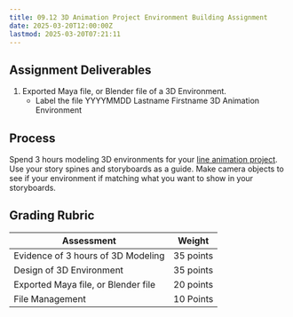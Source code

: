```yaml
---
title: 09.12 3D Animation Project Environment Building Assignment
date: 2025-03-20T12:00:00Z
lastmod: 2025-03-20T07:21:11
---
```


## Assignment Deliverables

1. Exported Maya file, or Blender file of a 3D Environment.
   - Label the file YYYYMMDD Lastname Firstname 3D Animation Environment

## Process

Spend 3 hours modeling 3D environments for your [line animation project](./09-13-3d-line-animation-project-assignment.md). Use your story spines and storyboards as a guide. Make camera objects to see if your environment if matching what you want to show in your storyboards.

## Grading Rubric

<div class="responsive-table-markdown">

| Assessment                          | Weight    |
| ----------------------------------- | --------- |
| Evidence of 3 hours of 3D Modeling  | 35 points |
| Design of 3D Environment            | 35 points |
| Exported Maya file, or Blender file | 20 points |
| File Management                     | 10 Points |

</div>
